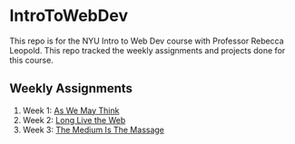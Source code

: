 # IntroToWebDev

This repo is for the NYU Intro to Web Dev course with Professor Rebecca Leopold. This repo tracked the weekly assignments and projects done for this course.

## Weekly Assignments

1. Week 1: [As We May Think](https://xinyanc.github.io/introToWebDev/week1/index.html)
2. Week 2: [Long Live the Web](https://xinyanc.github.io/introToWebDev/week2/index.html)
3. Week 3: [The Medium Is The Massage](https://xinyanc.github.io/introToWebDev/week3/index.html)
